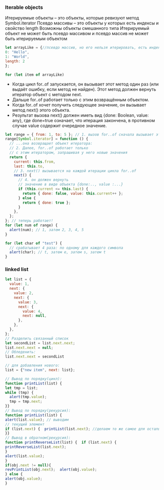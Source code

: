 <!-- Iterable objects --------------------------------------------------------------------------------->

### Iterable objects

Итерируемые объекты – это объекты, которые ревизуют метод Symbol.iterator Псевдо массивы – это объекты у которых есть индексы и свойство length Возможны объекты смешанного типа Итерируемый объект не может быть псевдо массивом и псевдо массив не может быть итерируемым объектом

```js
let arrayLike = {//псевдо массив, но его нельзя итерировать, есть индексы и length -> псевдо массив
0: "Hello",
1: "World",
length: 2
};

for (let item of arrayLike)

```

- Когда цикл for..of запускается, он вызывает этот метод один раз (или выдаёт ошибку, если метод не найден). Этот метод должен вернуть итератор объект с методом next.
- Дальше for..of работает только с этим возвращённым объектом.
- Когда for..of хочет получить следующее значение, он вызывает метод next() этого объекта.
- Результат вызова next() должен иметь вид {done: Boolean, value: any}, где done=true означает, что итерация закончена, в противном случае value содержит очередное значение.

```js
let range = { from: 1, to: 5 }; // 1. вызов for..of сначала вызывает эту функцию
range[Symbol.iterator] = function () {
  // ...она возвращает объект итератора:
  // 2. Далее, for..of работает только
  // с этим итератором, запрашивая у него новые значения
  return {
    current: this.from,
    last: this.to,
    // 3. next() вызывается на каждой итерации цикла for..of
    next() {
      // 4. он должен вернуть
      // значение в виде объекта {done:.., value :...}
      if (this.current <= this.last) {
        return { done: false, value: this.current++ };
      } else {
        return { done: true };
      }
    },
  };
}; // теперь работает!
for (let num of range) {
  alert(num); // 1, затем 2, 3, 4, 5
}
```

```js
for (let char of "test") {
  // срабатывает 4 раза: по одному для каждого символа
  alert(char); // t, затем e, затем s, затем t
}
```

### linked list

```js
let list = {
  value: 1,
  next: {
    value: 2,
    next: {
      value: 3,
      next: {
        value: 4,
        next: null,
      },
    },
  },
};
// Разделить связанный список
let secondList = list.next.next;
list.next.next = null;
// Обледенить:
list.next.next = secondList

// для добавления нового:
list = {"new item", next: list};

// Вывод по порядку(цикл):
function printList(list) {
let tmp = list;
while (tmp) {
  alert(tmp.value);
  tmp = tmp.next;
}}
// Вывод по порядку(рекурсия):
function printList(list) {
alert(list.value); // выводим
// текущий элемент
if (list.next) {  printList(list.next); //делаем то же самое для остальной  части списка
}}
// Вывод в обратном(рекурсия):
function printReverseList(list) {  if (list.next) {
printReverseList(list.next);
}
alert(list.value);
}
if(obj.next != null){
revPrintList(obj.next);  alert(obj.value);
} else {
alert(obj.value);
}

```
